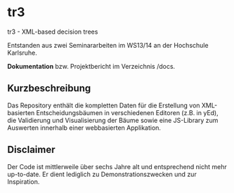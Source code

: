 # tr3
tr3 - XML-based decision trees

Entstanden aus zwei Seminararbeiten im WS13/14 an der Hochschule Karlsruhe.

**Dokumentation** bzw. Projektbericht im Verzeichnis /docs.

## Kurzbeschreibung
Das Repository enthält die kompletten Daten für die Erstellung von XML-basierten Entscheidungsbäumen in verschiedenen Editoren (z.B. in yEd), die Validierung und Visualisierung der Bäume sowie eine JS-Library zum Auswerten innerhalb einer webbasierten Applikation.

## Disclaimer
Der Code ist mittlerweile über sechs Jahre alt und entsprechend nicht mehr up-to-date. Er dient lediglich zu Demonstrationszwecken und zur Inspiration.
